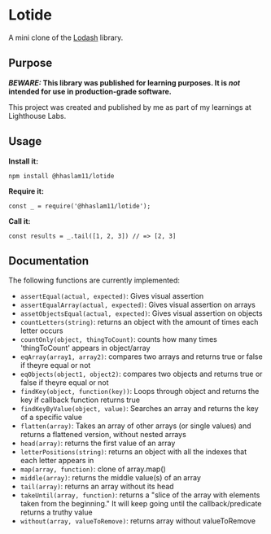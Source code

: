# Lotide

A mini clone of the [Lodash](https://lodash.com) library.

## Purpose

**_BEWARE:_ This library was published for learning purposes. It is _not_ intended for use in production-grade software.**

This project was created and published by me as part of my learnings at Lighthouse Labs. 

## Usage

**Install it:**

`npm install @hhaslam11/lotide`

**Require it:**

`const _ = require('@hhaslam11/lotide');`

**Call it:**

`const results = _.tail([1, 2, 3]) // => [2, 3]`

## Documentation

The following functions are currently implemented:

* `assertEqual(actual, expected)`: Gives visual assertion
* `assertEqualArray(actual, expected)`: Gives visual assertion on arrays
* `assetObjectsEqual(actual, expected)`: Gives visual assertion on objects
* `countLetters(string)`: returns an object with the amount of times each letter occurs
* `countOnly(object, thingToCount)`: counts how many times 'thingToCount' appears in object/array
* `eqArray(array1, array2)`: compares two arrays and returns true or false if theyre equal or not
* `eqObjects(object1, object2)`: compares two objects and returns true or false if theyre equal or not
* `findKey(object, function(key))`: Loops through object and returns the key if callback function returns true 
* `findKeyByValue(object, value)`: Searches an array and returns the key of a specific value
* `flatten(array)`: Takes an array of other arrays (or single values) and returns a flattened version, without nested arrays
* `head(array)`: returns the first value of an array
* `letterPositions(string)`: returns an object with all the indexes that each letter appears in
* `map(array, function)`: clone of array.map()
* `middle(array)`: returns the middle value(s) of an array
* `tail(array)`: returns an array without its head
* `takeUntil(array, function)`: returns a "slice of the array with elements taken from the beginning." It will keep going until the callback/predicate returns a truthy value
* `without(array, valueToRemove)`: returns array without valueToRemove
